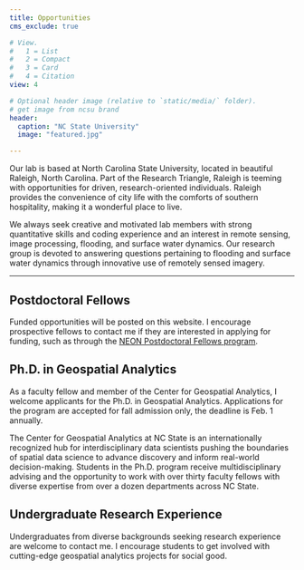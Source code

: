 ```yaml
---
title: Opportunities
cms_exclude: true

# View.
#   1 = List
#   2 = Compact
#   3 = Card
#   4 = Citation
view: 4

# Optional header image (relative to `static/media/` folder).
# get image from ncsu brand
header:
  caption: "NC State University"
  image: "featured.jpg"

---
```

Our lab is based at North Carolina State University, located in beautiful Raleigh, North Carolina. Part of the Research Triangle, Raleigh is teeming with opportunities for driven, research-oriented individuals. Raleigh provides the convenience of city life with the comforts of southern hospitality, making it a wonderful place to live. 

We always seek creative and motivated lab members with strong quantitative skills and coding experience and an interest in remote sensing, image processing, flooding, and surface water dynamics. Our research group is devoted to answering questions pertaining to flooding and surface water dynamics through innovative use of remotely sensed imagery. 

---
## **Postdoctoral Fellows**
Funded opportunities will be posted on this website. I encourage prospective fellows to contact me if they are interested in applying for funding, such as through the <a href="https://www.neonscience.org/get-involved/work-opportunities/postdoctoral-fellows">NEON Postdoctoral Fellows program</a>. 

## **Ph.D. in Geospatial Analytics**
As a faculty fellow and member of the Center for Geospatial Analytics, I welcome applicants for the Ph.D. in Geospatial Analytics.  Applications for the program are accepted for fall admission only, the deadline is Feb. 1 annually.

The Center for Geospatial Analytics at NC State is an internationally recognized hub for interdisciplinary data scientists pushing the boundaries of spatial data science to advance discovery and inform real-world decision-making. Students in the Ph.D. program receive multidisciplinary advising and the opportunity to work with over thirty faculty fellows with diverse expertise from over a dozen departments across NC State.

## **Undergraduate Research Experience**
Undergraduates from diverse backgrounds seeking research experience are welcome to contact me. I encourage students to get involved with cutting-edge geospatial analytics projects for social good. 
